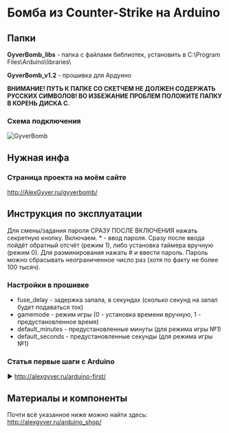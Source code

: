 # Бомба из Counter-Strike на Arduino

## Папки

**GyverBomb_libs** - папка с файлами библиотек, установить в C:\Program Files\Arduino\libraries\
  
**GyverBomb_v1.2** - прошивка для Ардуино

**ВНИМАНИЕ! ПУТЬ К ПАПКЕ СО СКЕТЧЕМ НЕ ДОЛЖЕН СОДЕРЖАТЬ РУССКИХ СИМВОЛОВ!
ВО ИЗБЕЖАНИЕ ПРОБЛЕМ ПОЛОЖИТЕ ПАПКУ В КОРЕНЬ ДИСКА С.**

### Схема подключения
![GyverBomb](https://github.com/AlexGyver/GyverBomb/blob/master/schemejpg)

## Нужная инфа
### Страница проекта на моём сайте
http://AlexGyver.ru/gyverbomb/

##  Инструкция по эксплуатации
Для смены/задания пароля СРАЗУ ПОСЛЕ ВКЛЮЧЕНИЯ нажать секретную кнопку. Включаем. * - ввод пароля. 
Сразу после ввода пойдёт обратный отсчёт (режим 1), либо установка таймера вручную (режим 0).
Для разминирования нажать # и ввести пароль. Пароль можно сбрасывать неограниченное число раз (хотя по факту не более 100 тысяч).

### Настройки в прошивке
* fuse_delay - задержка запала, в секундах (сколько секунд на запал будет подаваться ток)
* gamemode - режим игры (0 - установка времени вручную, 1 - предустановленное время)
* default_minutes - предустановленные минуты (для режима игры №1)
* default_seconds - предустановленные секунды (для режима игры №1)

### Статья первые шаги с Arduino
► http://alexgyver.ru/arduino-first/

##  Материалы и компоненты
Почти всё указанное ниже можно найти здесь:  
http://alexgyver.ru/arduino_shop/
